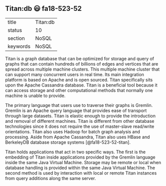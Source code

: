 ## Titan:db :smiley: fa18-523-52


|          |              |
| -------- | ------------ |
| title    | Titan:db     | 
| status   | 10           |
| section  | NoSQL        |
| keywords | NoSQL        |


Titan is a graph database that can be optimized for storage and query of
graphs that can contain hundreds of billions of edges and vertices that 
are spread across multiple machine clusters. This multiple machine cluster
that can support many concurrent users in real time. Its main integration
platform is based on Apache and is open sourced. Titan specifically sits 
upon the Apache Cassandra database. Titan is a beneficial tool because it
can access storage and other computational methods that normally one machine 
is unable to provide. 

The primary language that users use to traverse their graphs is Gremlin. 
Gremlin is an Apache query language that provides ease of transport 
through large datasets. Titan is elastic enough to provide the introduction
and removal of different machines. Titan is different from other database
technologies since it does not require the use of master-slave read/write 
orientations. Titan also uses Hadoop for batch graph analysis and processing.
Aside from Apache Cassandra, Titan also uses HBase and BerkeleyDB database
storage systems [@fa18-523-52-titan]. 

Titan holds applications that act in two specific ways. The first is the 
embedding of Titan inside applications provided by the Gremlin language inside
the same Java Virtual Machine. Storage may be remote or local when database 
handling is provided within the same Java Virtual Machine. The second method
is used by interaction with local or remote Titan instances from query 
additions along the same server. 




